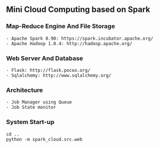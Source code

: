 ## Mini Cloud Computing based on Spark

### Map-Reduce Engine And File Storage 
	- Apache Spark 0.90: https://spark.incubator.apache.org/
	- Apache Hadoop 1.0.4: http://hadoop.apache.org/

### Web Server And Database
	- Flask: http://flask.pocoo.org/
	- Sqlalchemy: http://www.sqlalchemy.org/

### Architecture
	- Job Manager using Queue
	- Job State monitor  

### System Start-up
```
cd ..
python -m spark_cloud.src.web
```
